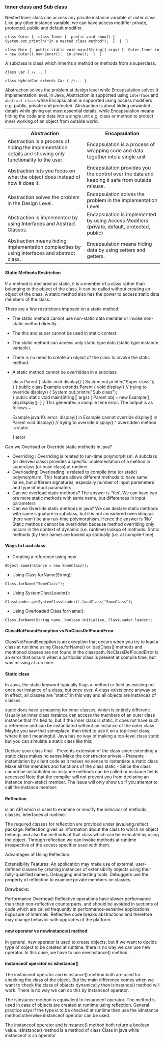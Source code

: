 ### Inner class and Sub class
Nested Inner class can access any private instance variable of outer class. Like any other instance variable, we can have access modifier private, protected, public and default modifier.

`class Outer { 
   class Inner { 
      public void show() { 
           System.out.println("In a nested class method"); 
      } 
   } 
}`

`class Main { 
   public static void main(String[] args) { 
       Outer.Inner in = new Outer().new Inner(); 
       in.show(); 
   } 
}`

A subclass is class which inherits a method or methods from a superclass.

`class Car {
    //...
}`
 
`class HybridCar extends Car {
    //...
}`


Abstraction solves the problem at design level while Encapsulation solves it implementation level. 
In Java, Abstraction is supported using `interface` and `abstract class` while Encapsulation is supported using access modifiers e.g. public, private and protected.
Abstraction is about hiding unwanted details while giving out most essential details, while Encapsulation means hiding the code and data into a single unit e.g. class or method to protect inner working of an object from outside world. 

<table class="alt">
<tbody><tr><th>Abstraction</th><th>Encapsulation</th></tr>
<tr><td>Abstraction is a process of hiding the implementation details and showing only functionality to the user.</td>
<td> Encapsulation is a process of wrapping code and data together into a single unit</td></tr>
<tr><td>Abstraction lets you focus on what the object does instead of how it does it.</td>
<td>Encapsulation provides you the control over the data and keeping it safe from outside misuse.</td></tr>
<tr><td>Abstraction solves the problem in the Design Level.</td>
<td>Encapsulation solves the problem in the Implementation Level.</td></tr>
<tr><td>Abstraction is implemented by using Interfaces and Abstract Classes.</td>
<td>Encapsulation is implemented by using Access Modifiers (private, default, protected, public)</td></tr>
<tr><td>Abstraction means hiding implementation complexities by using interfaces and abstract class.</td>
<td>Encapsulation means hiding data by using setters and getters.</td></tr>
</tbody></table>

#### Static Methods Restriction
If a method is declared as static, it is a member of a class rather than belonging to the object of the class. It can be called without creating an object of the class. A static method also has the power to access static data members of the class.

There are a few restrictions imposed on a static method
- The static method cannot use non-static data member or invoke non-static method directly.
- The this and super cannot be used in static context.
- The static method can access only static type data (static type instance variable).
- There is no need to create an object of the class to invoke the static method.
- A static method cannot be overridden in a subclass.


    class Parent {
       static void display() {
          System.out.println("Super class");    
       }
    }
    public class Example extends Parent {
       void display()  // trying to override display() {
          System.out.println("Sub class");  
       }
       public static void main(String[] args) {
          Parent obj = new Example();
          obj.display();
       }
    }
This generates a compile time error. The output is as follows −

    Example.java:10: error: display() in Example cannot override display() in Parent
    void display()  // trying to override display()
         ^
    overridden method is static
    
    1 error

Can we Overload or Override static methods in java? 
- Overriding : Overriding is related to run-time polymorphism. A subclass (or derived class) provides a specific implementation of a method in superclass (or base class) at runtime.
- Overloading: Overloading is related to compile time (or static) polymorphism. This feature allows different methods to have same name, but different signatures, especially number of input parameters and type of input paramaters.
- Can we overload static methods?   The answer is ‘Yes’. We can have two ore more static methods with same name, but differences in input parameters
- Can we Override static methods in java?  We can declare static methods with same signature in subclass, but it is not considered overriding as there won’t be any run-time polymorphism. 
Hence the answer is ‘No’. Static methods cannot be overridden because method overriding only occurs in the context of dynamic (i.e. runtime) lookup of methods. 
Static methods (by their name) are looked up statically (i.e. at compile-time).    

#### Ways to Load class 
- Creating a reference using new

`Object someInstance = new SomeClazz();`

- Using Class.forName(String):

`Class.forName("SomeClazz");`

- Using SystemClassLoader():
   
`ClassLoader.getSystemClassLoader().loadClass("SomeClass");`

- Using Overloaded Class.forName():

`Class.forName(String name, boolean initialize, ClassLoader loader);`


#### ClassNotFoundException vs NoClassDefFoundError 
ClassNotFoundException is an exception that occurs when you try to load a class at run time using Class.forName() or loadClass() 
methods and mentioned classes are not found in the classpath.
NoClassDefFoundError is an error that occurs when a particular class is present at compile time, but was missing at run time.

#### Static class
In Java, the static keyword typically flags a method or field as existing not once per instance of a class, but once ever. 
A class exists once anyway so in effect, all classes are "static" in this way and all objects are instances of classes.

static does have a meaning for inner classes, which is entirely different: Usually an inner class instance can access the members of an outer class instance 
that it's tied to, but if the inner class is static, it does not have such a reference and can be instantiated without an instance of the outer class. 
Maybe you saw that someplace, then tried to use it on a top-level class, where it isn't meaningful.
Java has no way of making a top-level class static but you can simulate a static class like this:

Declare your class final - Prevents extension of the class since extending a static class makes no sense
Make the constructor private - Prevents instantiation by client code as it makes no sense to instantiate a static class
Make all the members and functions of the class static - Since the class cannot be instantiated no instance methods can be called or instance fields accessed
Note that the compiler will not prevent you from declaring an instance (non-static) member. The issue will only show up if you attempt to call the instance member.

#### Reflection 
is an API which is used to examine or modify the behavior of methods, classes, interfaces at runtime.
     
The required classes for reflection are provided under java.lang.reflect package.
Reflection gives us information about the class to which an object belongs and also the methods of that class which can be executed by using the object.
Through reflection we can invoke methods at runtime irrespective of the access specifier used with them.

Advantages of Using Reflection:

Extensibility Features: An application may make use of external, user-defined classes by creating instances of extensibility objects 
using their fully-qualified names.
Debugging and testing tools: Debuggers use the property of reflection to examine private members on classes.
 

Drawbacks:

Performance Overhead: Reflective operations have slower performance than their non-reflective counterparts, and should be avoided 
in sections of code which are called frequently in performance-sensitive applications.
Exposure of Internals: Reflective code breaks abstractions and therefore may change behavior with upgrades of the platform.


#### new operator vs newInstance() method
In general, new operator is used to create objects, but if we want to decide type of object to be created at runtime, there is no way we can use new operator. 
In this case, we have to use newInstance() method.

#### instanceof operator vs isInstance() 
The instanceof operator and isInstance() method both are used for checking the class of the object. 
But the main difference comes when we want to check the class of objects dynamically then isInstance() method will work. 
There is no way we can do this by instanceof operator.

The isInstance method is equivalent to instanceof operator. 
The method is used in case of objects are created at runtime using reflection. 
General practice says if the type is to be checked at runtime then use the isInstance method otherwise instanceof operator can be used.

The instanceof operator and isInstance() method both return a boolean value. 
isInstance() method is a method of class Class in java while instanceof is an operator. 

